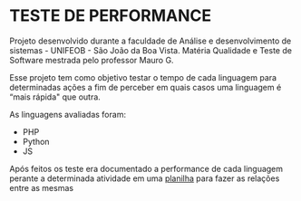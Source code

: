 # TESTE DE PERFORMANCE

Projeto desenvolvido durante a faculdade de Análise e desenvolvimento de sistemas - UNIFEOB - São João da Boa Vista. Matéria Qualidade e Teste de Software mestrada pelo professor Mauro G.

Esse projeto tem como objetivo testar o tempo de cada linguagem para determinadas ações a fim de perceber em quais casos uma linguagem é “mais rápida" que outra.

As linguagens avaliadas foram:
  - PHP
  - Python
  - JS

Após feitos os teste era documentado a performance de cada linguagem perante a determinada atividade em uma [planilha](https://docs.google.com/spreadsheets/d/1ap3zAeLNxqc_UuzYdNrNPZ-dcs2GO7VZXgINkYcqYEQ/edit?usp=sharing) para fazer as relações entre as mesmas
